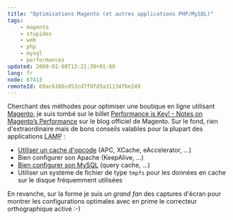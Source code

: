 ```yaml
---
title: "Optimisations Magento (et autres applications PHP/MySQL)"
tags:
    - magento
    - stupides
    - web
    - php
    - mysql
    - performances
updated: 2009-01-08T13:21:39+01:00
lang: fr
node: 67413
remoteId: 69ac6166cd53cd7f97d5a31134fbe249
---
```


Cherchant des méthodes pour optimiser une boutique en ligne utilisant [Magento](http://www.magentocommerce.com), je suis tombé sur le billet [Performance is Key! - Notes on Magento’s Performance](http://www.magentocommerce.com/blog/comments/performance-is-key-notes-on-magentos-performance/) sur le blog officiel de Magento. Sur le fond, rien d'extraordinaire mais de bons conseils valables pour la plupart des applications <abbr title="Linux Apache MySQL PHP">LAMP</abbr>  :

* [Utiliser un cache d'opcode](/post/benchmark-between-ez-publish-4-and-ez-publish-3-10-with-or-without-a-php-opcode-cache) (APC, XCache, eAccelerator, ...)
* Bien configurer son Apache (KeepAlive, ...)
* [Bien configurer son MySQL](http://dev.mysql.com/tech-resources/articles/mysql-query-cache.html) (query cache, ...)
* Utiliser un système de fichier de type <code>tmpfs</code>
 pour les données en cache sur le disque fréquemment utilisées

En revanche, sur la forme je suis *un grand fan* des captures d'écran pour montrer les configurations optimales avec en prime le correcteur orthographique activé :-)

